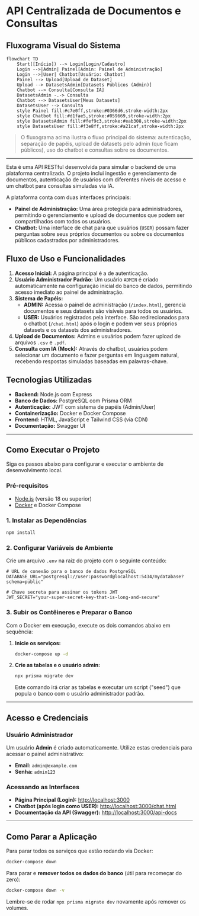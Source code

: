 # API Centralizada de Documentos e Consultas

## Fluxograma Visual do Sistema

```mermaid
flowchart TD
    Start([Início]) --> Login[Login/Cadastro]
    Login -->|Admin| Painel[Admin: Painel de Administração]
    Login -->|User| Chatbot[Usuário: Chatbot]
    Painel --> Upload[Upload de Dataset]
    Upload --> DatasetsAdmin[Datasets Públicos (Admin)]
    Chatbot --> Consulta[Consulta IA]
    DatasetsAdmin -.-> Consulta
    Chatbot --> DatasetsUser[Meus Datasets]
    DatasetsUser --> Consulta
    style Painel fill:#c7e0ff,stroke:#0366d6,stroke-width:2px
    style Chatbot fill:#d1fae5,stroke:#059669,stroke-width:2px
    style DatasetsAdmin fill:#fef9c3,stroke:#eab308,stroke-width:2px
    style DatasetsUser fill:#f3e8ff,stroke:#a21caf,stroke-width:2px
```

> O fluxograma acima ilustra o fluxo principal do sistema: autenticação, separação de papéis, upload de datasets pelo admin (que ficam públicos), uso do chatbot e consultas sobre os documentos.

---

Esta é uma API RESTful desenvolvida para simular o backend de uma plataforma centralizada. O projeto inclui ingestão e gerenciamento de documentos, autenticação de usuários com diferentes níveis de acesso e um chatbot para consultas simuladas via IA.

A plataforma conta com duas interfaces principais:
- **Painel de Administração:** Uma área protegida para administradores, permitindo o gerenciamento e upload de documentos que podem ser compartilhados com todos os usuários.
- **Chatbot:** Uma interface de chat para que usuários (`USER`) possam fazer perguntas sobre seus próprios documentos ou sobre os documentos públicos cadastrados por administradores.

## Fluxo de Uso e Funcionalidades

1.  **Acesso Inicial:** A página principal é a de autenticação.
2.  **Usuário Administrador Padrão:** Um usuário `ADMIN` é criado automaticamente na configuração inicial do banco de dados, permitindo acesso imediato ao painel de administração.
3.  **Sistema de Papéis:**
    -   **ADMIN:** Acessa o painel de administração (`/index.html`), gerencia documentos e seus datasets são visíveis para todos os usuários.
    -   **USER:** Usuários registrados pela interface. São redirecionados para o chatbot (`/chat.html`) após o login e podem ver seus próprios datasets e os datasets dos administradores.
4.  **Upload de Documentos:** Admins e usuários podem fazer upload de arquivos `.csv` e `.pdf`.
5.  **Consulta com IA (Mock):** Através do chatbot, usuários podem selecionar um documento e fazer perguntas em linguagem natural, recebendo respostas simuladas baseadas em palavras-chave.

## Tecnologias Utilizadas

- **Backend:** Node.js com Express
- **Banco de Dados:** PostgreSQL com Prisma ORM
- **Autenticação:** JWT com sistema de papéis (Admin/User)
- **Containerização:** Docker e Docker Compose
- **Frontend:** HTML, JavaScript e Tailwind CSS (via CDN)
- **Documentação:** Swagger UI

---

## Como Executar o Projeto

Siga os passos abaixo para configurar e executar o ambiente de desenvolvimento local.

### Pré-requisitos

- [Node.js](https://nodejs.org/) (versão 18 ou superior)
- [Docker](https://www.docker.com/products/docker-desktop/) e Docker Compose

### 1. Instalar as Dependências

```bash
npm install
```

### 2. Configurar Variáveis de Ambiente

Crie um arquivo `.env` na raiz do projeto com o seguinte conteúdo:

```env
# URL de conexão para o banco de dados PostgreSQL
DATABASE_URL="postgresql://user:password@localhost:5434/mydatabase?schema=public"

# Chave secreta para assinar os tokens JWT
JWT_SECRET="your-super-secret-key-that-is-long-and-secure"
```

### 3. Subir os Contêineres e Preparar o Banco

Com o Docker em execução, execute os dois comandos abaixo em sequência:

1.  **Inicie os serviços:**
    ```bash
    docker-compose up -d
    ```

2.  **Crie as tabelas e o usuário admin:**
    ```bash
    npx prisma migrate dev
    ```
    Este comando irá criar as tabelas e executar um script ("seed") que popula o banco com o usuário administrador padrão.

---

## Acesso e Credenciais

### Usuário Administrador

Um usuário **Admin** é criado automaticamente. Utilize estas credenciais para acessar o painel administrativo:
- **Email:** `admin@example.com`
- **Senha:** `admin123`

### Acessando as Interfaces

- **Página Principal (Login):** [http://localhost:3000](http://localhost:3000)
- **Chatbot (após login como USER):** [http://localhost:3000/chat.html](http://localhost:3000/chat.html)
- **Documentação da API (Swagger):** [http://localhost:3000/api-docs](http://localhost:3000/api-docs)

---

## Como Parar a Aplicação

Para parar todos os serviços que estão rodando via Docker:
```bash
docker-compose down
```
Para parar e **remover todos os dados do banco** (útil para recomeçar do zero):
```bash
docker-compose down -v
```
Lembre-se de rodar `npx prisma migrate dev` novamente após remover os volumes. 